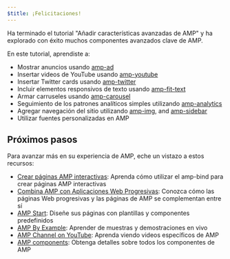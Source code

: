 ```yaml
---
$title: ¡Felicitaciones!
---
```


Ha terminado el tutorial "Añadir características avanzadas de AMP" y ha explorado con éxito muchos componentes avanzados clave de AMP.

En este tutorial, aprendiste a:

- Mostrar anuncios usando [amp-ad](/es/docs/reference/components/amp-ad.html)
- Insertar videos de YouTube usando [amp-youtube](/docs/reference/components/amp-youtube.html)
- Insertar Twitter cards usando [amp-twitter](/es/docs/reference/components/amp-twitter.html)
- Incluir elementos responsivos de texto usando [amp-fit-text](/es/docs/reference/components/amp-fit-text.html)
- Armar carruseles usando [amp-carousel](/es/docs/reference/components/amp-carousel.html)
- Seguimiento de los patrones analíticos simples utilizando [amp-analytics](/es/docs/reference/components/amp-analytics.html)
- Agregar navegación del sitio utilizando [amp-img](/es/docs/reference/components/amp-img.html), and [amp-sidebar](/es/docs/reference/components/amp-sidebar.html)
- Utilizar fuentes personalizadas en AMP



## Próximos pasos

Para avanzar más en su experiencia de AMP, eche un vistazo a estos recursos:

- [Crear páginas AMP interactivas](/es/docs/interaction_dynamic/interactivity.html): Aprenda cómo utilizar el amp-bind para crear páginas AMP interactivas
- [Combina AMP con Aplicaciones Web Progresivas](/es/docs/integration/pwa-amp.html): Conozca cómo las páginas Web progresivas y las páginas de AMP se complementan entre sí
- [AMP Start](https://www.ampstart.com/): Diseñe sus páginas con plantillas y componentes predefinidos
- [AMP By Example](https://ampbyexample.com/): Aprender de muestras y demostraciones en vivo
- [AMP Channel on YouTube](https://www.youtube.com/channel/UCXPBsjgKKG2HqsKBhWA4uQw): Aprenda viendo videos específicos de AMP
- [AMP components](/es/docs/reference/components.html): Obtenga detalles sobre todos los componentes de AMP
